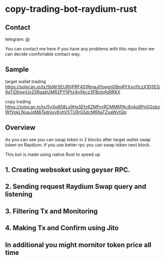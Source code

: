 # copy-trading-bot-raydium-rust

## Contact

telegram: @

You can contact me here if you have any problems with this repo then we can decide comfortable contact way.

## Sample

target wallet trading
https://solscan.io/tx/5bWr5EURVPRF4S1RmaJt1oegnGBmRYXxo11czX1D5EQ9qTiDbjwrUx25RgabUMR2PY5Ptz4nXbcz3FBotqfgRRKX

copy trading 
https://solscan.io/tx/5yXp858Ls9Hs5Efz6ZMFnrRCMM6PAc6nAs9PnGGxbzWfVokLNuaJqM87kdnixyKshV5TU9rG5dcM66aTZxaWvtQg

## Overview
As you can see you can swap token in 2 blocks after target wallet swap token on Raydium.
if you use better rpc you can swap token next block.

This bot is made using native Rust to speed up

## 1. Creating websoket using geyser RPC.

## 2. Sending request Raydium Swap query and listening

## 3. Filtering Tx and Monitoring

## 4. Making Tx and Confirm using Jito

## In additional you might mornitor token price all time

